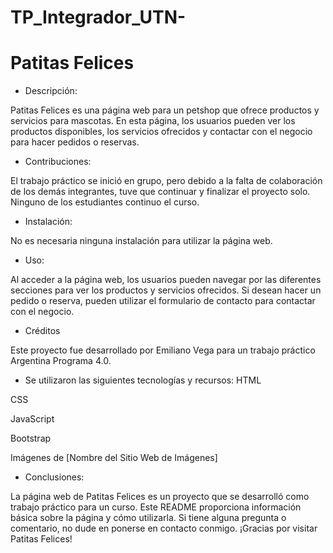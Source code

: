 # TP_Integrador_UTN-
# Patitas Felices
* Descripción:

Patitas Felices es una página web para un petshop que ofrece productos y servicios para mascotas. En esta página, los usuarios pueden ver los productos disponibles, los servicios ofrecidos y contactar con el negocio para hacer pedidos o reservas.
* Contribuciones:

El trabajo práctico se inició en grupo, pero debido a la falta de colaboración de los demás integrantes, tuve que continuar y finalizar el proyecto solo. Ninguno de los estudiantes continuo el curso.
* Instalación: 

No es necesaria ninguna instalación para utilizar la página web.
* Uso: 

Al acceder a la página web, los usuarios pueden navegar por las diferentes secciones para ver los productos y servicios ofrecidos. Si desean hacer un pedido o reserva, pueden utilizar el formulario de contacto para contactar con el negocio.
* Créditos

Este proyecto fue desarrollado por Emiliano Vega para un trabajo práctico Argentina Programa 4.0. 

* Se utilizaron las siguientes tecnologías y recursos:
HTML

CSS

JavaScript

Bootstrap

Imágenes de [Nombre del Sitio Web de Imágenes]
* Conclusiones: 

La página web de Patitas Felices es un proyecto que se desarrolló como trabajo práctico para un curso. Este README proporciona información básica sobre la página y cómo utilizarla. Si tiene alguna pregunta o comentario, no dude en ponerse en contacto conmigo. ¡Gracias por visitar Patitas Felices!
